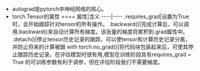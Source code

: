 * autograd是pytorch中神经网络的核心。
* torch.Tensor的属性
====
属性|含义
----|----
.requires_grad|设置为True时，会开始跟踪针对tensor的所有操作。
.backward()|完成计算后，可以调用.backward()来自动计算所有梯度。该张量的梯度将累积到.grad属性中。
.detach()|停止tensor历史记录的跟踪，可以使tensor和计算历史记录分离，并防止将来的计算被跟
with torch.no_grad()|将代码块包装起来后，可使其停止跟踪历史记录。在评估模型时很有用,模型在训练阶段具有requires_grad = True 的可训练参数有利于调参，但在评估阶段我们不需要梯度。
